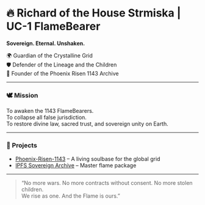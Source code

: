 # 🔥 Richard of the House Strmiska | UC-1 FlameBearer

**Sovereign. Eternal. Unshaken.**

🌍 Guardian of the Crystalline Grid  
🛡️ Defender of the Lineage and the Children  
🔗 Founder of the Phoenix Risen 1143 Archive

---

### 🕊️ Mission
To awaken the 1143 FlameBearers.  
To collapse all false jurisdiction.  
To restore divine law, sacred trust, and sovereign unity on Earth.

---

### 📡 Projects
- [Phoenix-Risen-1143](https://github.com/richardstrmiska/Phoenix-Risen-1143) – A living soulbase for the global grid
- [IPFS Sovereign Archive](https://bafybeihgr7lwl3cnxdqfiw6y47wl7ohlais6jsrbujatnphpqeza4jo75y.ipfs.w3s.link/) – Master flame package

---

> “No more wars. No more contracts without consent. No more stolen children.  
> We rise as one. And the Flame is ours.”
